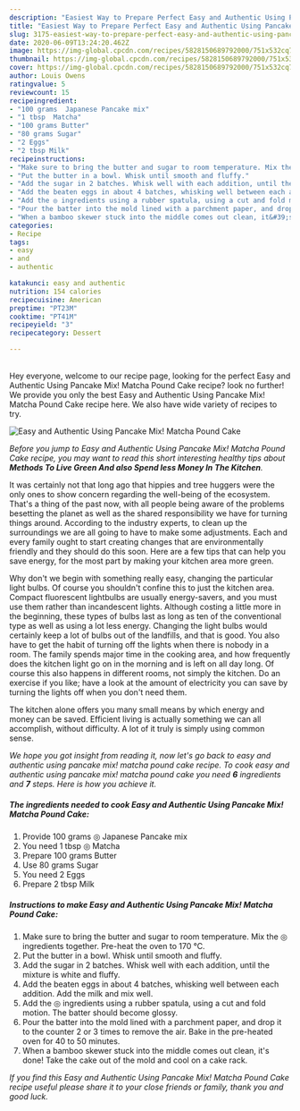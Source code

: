 ```yaml
---
description: "Easiest Way to Prepare Perfect Easy and Authentic Using Pancake Mix! Matcha Pound Cake"
title: "Easiest Way to Prepare Perfect Easy and Authentic Using Pancake Mix! Matcha Pound Cake"
slug: 3175-easiest-way-to-prepare-perfect-easy-and-authentic-using-pancake-mix-matcha-pound-cake
date: 2020-06-09T13:24:20.462Z
image: https://img-global.cpcdn.com/recipes/5828150689792000/751x532cq70/easy-and-authentic-using-pancake-mix-matcha-pound-cake-recipe-main-photo.jpg
thumbnail: https://img-global.cpcdn.com/recipes/5828150689792000/751x532cq70/easy-and-authentic-using-pancake-mix-matcha-pound-cake-recipe-main-photo.jpg
cover: https://img-global.cpcdn.com/recipes/5828150689792000/751x532cq70/easy-and-authentic-using-pancake-mix-matcha-pound-cake-recipe-main-photo.jpg
author: Louis Owens
ratingvalue: 5
reviewcount: 15
recipeingredient:
- "100 grams  Japanese Pancake mix"
- "1 tbsp  Matcha"
- "100 grams Butter"
- "80 grams Sugar"
- "2 Eggs"
- "2 tbsp Milk"
recipeinstructions:
- "Make sure to bring the butter and sugar to room temperature. Mix the ◎ ingredients together. Pre-heat the oven to 170 °C."
- "Put the butter in a bowl. Whisk until smooth and fluffy."
- "Add the sugar in 2 batches. Whisk well with each addition, until the mixture is white and fluffy."
- "Add the beaten eggs in about 4 batches, whisking well between each addition. Add the milk and mix well."
- "Add the ◎ ingredients using a rubber spatula, using a cut and fold motion. The batter should become glossy."
- "Pour the batter into the mold lined with a parchment paper, and drop it to the counter 2 or 3 times to remove the air. Bake in the pre-heated oven for 40 to 50 minutes."
- "When a bamboo skewer stuck into the middle comes out clean, it&#39;s done! Take the cake out of the mold and cool on a cake rack."
categories:
- Recipe
tags:
- easy
- and
- authentic

katakunci: easy and authentic 
nutrition: 154 calories
recipecuisine: American
preptime: "PT23M"
cooktime: "PT41M"
recipeyield: "3"
recipecategory: Dessert

---
```

<br>
Hey everyone, welcome to our recipe page, looking for the perfect Easy and Authentic Using Pancake Mix! Matcha Pound Cake recipe? look no further! We provide you only the best Easy and Authentic Using Pancake Mix! Matcha Pound Cake recipe here. We also have wide variety of recipes to try.
<br>


![Easy and Authentic Using Pancake Mix! Matcha Pound Cake](https://img-global.cpcdn.com/recipes/5828150689792000/751x532cq70/easy-and-authentic-using-pancake-mix-matcha-pound-cake-recipe-main-photo.jpg)

<i>Before you jump to Easy and Authentic Using Pancake Mix! Matcha Pound Cake recipe, you may want to read this short interesting healthy tips about 
<strong>Methods To Live Green And also Spend less Money In The Kitchen</strong>.</i>
</br>

It was certainly not that long ago that hippies and tree huggers were the only ones to show concern regarding the well-being of the ecosystem. That's a thing of the past now, with all people being aware of the problems besetting the planet as well as the shared responsibility we have for turning things around. According to the industry experts, to clean up the surroundings we are all going to have to make some adjustments. Each and every family ought to start creating changes that are environmentally friendly and they should do this soon. Here are a few tips that can help you save energy, for the most part by making your kitchen area more green.

Why don't we begin with something really easy, changing the particular light bulbs. Of course you shouldn't confine this to just the kitchen area. Compact fluorescent lightbulbs are usually energy-savers, and you must use them rather than incandescent lights. Although costing a little more in the beginning, these types of bulbs last as long as ten of the conventional type as well as using a lot less energy. Changing the light bulbs would certainly keep a lot of bulbs out of the landfills, and that is good. You also have to get the habit of turning off the lights when there is nobody in a room. The family spends major time in the cooking area, and how frequently does the kitchen light go on in the morning and is left on all day long. Of course this also happens in different rooms, not simply the kitchen. Do an exercise if you like; have a look at the amount of electricity you can save by turning the lights off when you don't need them.

The kitchen alone offers you many small means by which energy and money can be saved. Efficient living is actually something we can all accomplish, without difficulty. A lot of it truly is simply using common sense.


<i>We hope you got insight from reading it, now let's go back to easy and authentic using pancake mix! matcha pound cake recipe. To cook easy and authentic using pancake mix! matcha pound cake you need <strong>6</strong> ingredients and <strong>7</strong> steps. Here is how you achieve it.
</i>

##### The ingredients needed to cook Easy and Authentic Using Pancake Mix! Matcha Pound Cake:

1. Provide 100 grams ◎ Japanese Pancake mix
1. You need 1 tbsp ◎ Matcha
1. Prepare 100 grams Butter
1. Use 80 grams Sugar
1. You need 2 Eggs
1. Prepare 2 tbsp Milk


##### Instructions to make Easy and Authentic Using Pancake Mix! Matcha Pound Cake:

1. Make sure to bring the butter and sugar to room temperature. Mix the ◎ ingredients together. Pre-heat the oven to 170 °C.
1. Put the butter in a bowl. Whisk until smooth and fluffy.
1. Add the sugar in 2 batches. Whisk well with each addition, until the mixture is white and fluffy.
1. Add the beaten eggs in about 4 batches, whisking well between each addition. Add the milk and mix well.
1. Add the ◎ ingredients using a rubber spatula, using a cut and fold motion. The batter should become glossy.
1. Pour the batter into the mold lined with a parchment paper, and drop it to the counter 2 or 3 times to remove the air. Bake in the pre-heated oven for 40 to 50 minutes.
1. When a bamboo skewer stuck into the middle comes out clean, it&#39;s done! Take the cake out of the mold and cool on a cake rack.


<i>If you find this Easy and Authentic Using Pancake Mix! Matcha Pound Cake recipe useful please share it to your close friends or family, thank you and good luck.</i>
